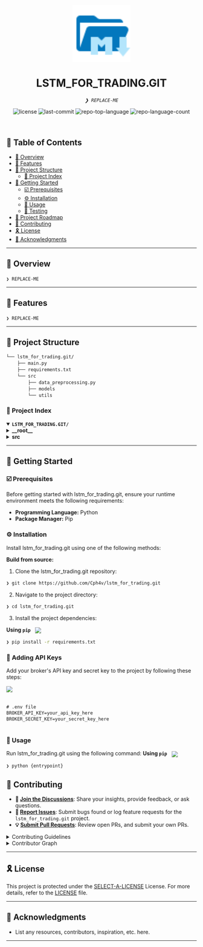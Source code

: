 <p align="center">
    <img src="https://raw.githubusercontent.com/PKief/vscode-material-icon-theme/ec559a9f6bfd399b82bb44393651661b08aaf7ba/icons/folder-markdown-open.svg" align="center" width="30%">
</p>
<p align="center"><h1 align="center">LSTM_FOR_TRADING.GIT</h1></p>
<p align="center">
	<em><code>❯ REPLACE-ME</code></em>
</p>
<p align="center">
	<img src="https://img.shields.io/github/license/Cph4v/lstm_for_trading.git?style=default&logo=opensourceinitiative&logoColor=white&color=0080ff" alt="license">
	<img src="https://img.shields.io/github/last-commit/Cph4v/lstm_for_trading.git?style=default&logo=git&logoColor=white&color=0080ff" alt="last-commit">
	<img src="https://img.shields.io/github/languages/top/Cph4v/lstm_for_trading.git?style=default&color=0080ff" alt="repo-top-language">
	<img src="https://img.shields.io/github/languages/count/Cph4v/lstm_for_trading.git?style=default&color=0080ff" alt="repo-language-count">
</p>
<p align="center"><!-- default option, no dependency badges. -->
</p>
<p align="center">
	<!-- default option, no dependency badges. -->
</p>
<br>

## 🔗 Table of Contents

- [📍 Overview](#-overview)
- [👾 Features](#-features)
- [📁 Project Structure](#-project-structure)
  - [📂 Project Index](#-project-index)
- [🚀 Getting Started](#-getting-started)
  - [☑️ Prerequisites](#-prerequisites)
  - [⚙️ Installation](#-installation)
  - [🤖 Usage](#🤖-usage)
  - [🧪 Testing](#🧪-testing)
- [📌 Project Roadmap](#-project-roadmap)
- [🔰 Contributing](#-contributing)
- [🎗 License](#-license)
- [🙌 Acknowledgments](#-acknowledgments)

---

## 📍 Overview

<code>❯ REPLACE-ME</code>

---

## 👾 Features

<code>❯ REPLACE-ME</code>

---

## 📁 Project Structure

```sh
└── lstm_for_trading.git/
    ├── main.py
    ├── requirements.txt
    └── src
        ├── data_preprocessing.py
        ├── models
        └── utils
```


### 📂 Project Index
<details open>
	<summary><b><code>LSTM_FOR_TRADING.GIT/</code></b></summary>
	<details> <!-- __root__ Submodule -->
		<summary><b>__root__</b></summary>
		<blockquote>
			<table>
			<tr>
				<td><b><a href='https://github.com/Cph4v/lstm_for_trading.git/blob/master/main.py'>main.py</a></b></td>
				<td><code>❯ REPLACE-ME</code></td>
			</tr>
			<tr>
				<td><b><a href='https://github.com/Cph4v/lstm_for_trading.git/blob/master/requirements.txt'>requirements.txt</a></b></td>
				<td><code>❯ REPLACE-ME</code></td>
			</tr>
			</table>
		</blockquote>
	</details>
	<details> <!-- src Submodule -->
		<summary><b>src</b></summary>
		<blockquote>
			<table>
			<tr>
				<td><b><a href='https://github.com/Cph4v/lstm_for_trading.git/blob/master/src/data_preprocessing.py'>data_preprocessing.py</a></b></td>
				<td><code>❯ REPLACE-ME</code></td>
			</tr>
			</table>
			<details>
				<summary><b>models</b></summary>
				<blockquote>
					<table>
					<tr>
						<td><b><a href='https://github.com/Cph4v/lstm_for_trading.git/blob/master/src/models/layers.py'>layers.py</a></b></td>
						<td><code>❯ REPLACE-ME</code></td>
					</tr>
					<tr>
						<td><b><a href='https://github.com/Cph4v/lstm_for_trading.git/blob/master/src/models/transformer.py'>transformer.py</a></b></td>
						<td><code>❯ REPLACE-ME</code></td>
					</tr>
					<tr>
						<td><b><a href='https://github.com/Cph4v/lstm_for_trading.git/blob/master/src/models/128seq_1min_ohlcv.keras'>128seq_1min_ohlcv.keras</a></b></td>
						<td><code>❯ REPLACE-ME</code></td>
					</tr>
					</table>
				</blockquote>
			</details>
			<details>
				<summary><b>utils</b></summary>
				<blockquote>
					<table>
					<tr>
						<td><b><a href='https://github.com/Cph4v/lstm_for_trading.git/blob/master/src/utils/postprocessing.py'>postprocessing.py</a></b></td>
						<td><code>❯ REPLACE-ME</code></td>
					</tr>
					</table>
				</blockquote>
			</details>
		</blockquote>
	</details>
</details>

---
## 🚀 Getting Started

### ☑️ Prerequisites

Before getting started with lstm_for_trading.git, ensure your runtime environment meets the following requirements:

- **Programming Language:** Python
- **Package Manager:** Pip


### ⚙️ Installation

Install lstm_for_trading.git using one of the following methods:

**Build from source:**

1. Clone the lstm_for_trading.git repository:
```sh
❯ git clone https://github.com/Cph4v/lstm_for_trading.git
```

2. Navigate to the project directory:
```sh
❯ cd lstm_for_trading.git
```

3. Install the project dependencies:


**Using `pip`** &nbsp; [<img align="center" src="https://img.shields.io/badge/Pip-3776AB.svg?style={badge_style}&logo=pypi&logoColor=white" />](https://pypi.org/project/pip/)

```sh
❯ pip install -r requirements.txt
```
<h3>🔑 Adding API Keys</h3>
<p>Add your broker's API key and secret key to the project by following these steps:</p>

<a href="https://en.wikipedia.org/wiki/Dotenv" target="_blank">
<img align="center" src="https://img.shields.io/badge/.env-4CAF50.svg?style=flat-square&logo=envoy&logoColor=white" />
</a>
</p>

<pre>
<code>
# .env file
BROKER_API_KEY=your_api_key_here
BROKER_SECRET_KEY=your_secret_key_here
</code>
</pre>






### 🤖 Usage
Run lstm_for_trading.git using the following command:
**Using `pip`** &nbsp; [<img align="center" src="https://img.shields.io/badge/Pip-3776AB.svg?style={badge_style}&logo=pypi&logoColor=white" />](https://pypi.org/project/pip/)

```sh
❯ python {entrypoint}
```


## 🔰 Contributing

- **💬 [Join the Discussions](https://github.com/Cph4v/lstm_for_trading.git/discussions)**: Share your insights, provide feedback, or ask questions.
- **🐛 [Report Issues](https://github.com/Cph4v/lstm_for_trading.git/issues)**: Submit bugs found or log feature requests for the `lstm_for_trading.git` project.
- **💡 [Submit Pull Requests](https://github.com/Cph4v/lstm_for_trading.git/blob/main/CONTRIBUTING.md)**: Review open PRs, and submit your own PRs.

<details closed>
<summary>Contributing Guidelines</summary>

1. **Fork the Repository**: Start by forking the project repository to your github account.
2. **Clone Locally**: Clone the forked repository to your local machine using a git client.
   ```sh
   git clone https://github.com/Cph4v/lstm_for_trading.git
   ```
3. **Create a New Branch**: Always work on a new branch, giving it a descriptive name.
   ```sh
   git checkout -b new-feature-x
   ```
4. **Make Your Changes**: Develop and test your changes locally.
5. **Commit Your Changes**: Commit with a clear message describing your updates.
   ```sh
   git commit -m 'Implemented new feature x.'
   ```
6. **Push to github**: Push the changes to your forked repository.
   ```sh
   git push origin new-feature-x
   ```
7. **Submit a Pull Request**: Create a PR against the original project repository. Clearly describe the changes and their motivations.
8. **Review**: Once your PR is reviewed and approved, it will be merged into the main branch. Congratulations on your contribution!
</details>

<details closed>
<summary>Contributor Graph</summary>
<br>
<p align="left">
   <a href="https://github.com{/Cph4v/lstm_for_trading.git/}graphs/contributors">
      <img src="https://contrib.rocks/image?repo=Cph4v/lstm_for_trading.git">
   </a>
</p>
</details>

---

## 🎗 License

This project is protected under the [SELECT-A-LICENSE](https://choosealicense.com/licenses) License. For more details, refer to the [LICENSE](https://choosealicense.com/licenses/) file.

---

## 🙌 Acknowledgments

- List any resources, contributors, inspiration, etc. here.

---

